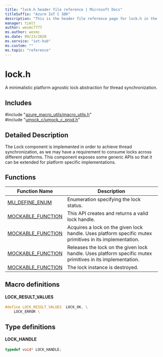 ```yaml
---                             
title: "lock.h header file reference | Microsoft Docs" 
titleSuffix: "Azure IoT C SDK"            
description: "This is the header file reference page for lock.h in the Azure IoT C SDK. This SDK is used with Azure IoT Hub and Azure IoT Hub Device Provisioning Service"            
manager: timlt                 
author: wesmc7777              
ms.author: wesmc               
ms.date: 09/23/2020                    
ms.service: "iot-hub"             
ms.custom: ""                
ms.topic: "reference"        
---                            
```


# lock.h 

A minimalistic platform agnostic lock abstraction for thread synchronization.

## Includes

\#include "[azure_macro_utils/macro_utils.h](macro-utils-h.md)"  
\#include "[umock_c/umock_c_prod.h](umock-c-prod-h.md)"  

## Detailed Description

The Lock component is implemented in order to achieve thread synchronization, as we may have a requirement to consume locks across different platforms. This component exposes some generic APIs so that it can be extended for platform specific implementations.

## Functions

Function Name                  | Description                                
--------------------------------|---------------------------------------------
[MU_DEFINE_ENUM](./lock-h/mu-define-enum.md)            | Enumeration specifying the lock status.
[MOCKABLE_FUNCTION](./lock-h/mockable-function.md)            | This API creates and returns a valid lock handle.
[MOCKABLE_FUNCTION](./lock-h/mockable-function.md)            | Acquires a lock on the given lock handle. Uses platform specific mutex primitives in its implementation.
[MOCKABLE_FUNCTION](./lock-h/mockable-function.md)            | Releases the lock on the given lock handle. Uses platform specific mutex primitives in its implementation.
[MOCKABLE_FUNCTION](./lock-h/mockable-function.md)            | The lock instance is destroyed.

## Macro definitions

#### LOCK_RESULT_VALUES

```C
#define LOCK_RESULT_VALUES  LOCK_OK, \
    LOCK_ERROR \ 
```

## Type definitions

#### LOCK_HANDLE

```C
typedef void* LOCK_HANDLE;
```

